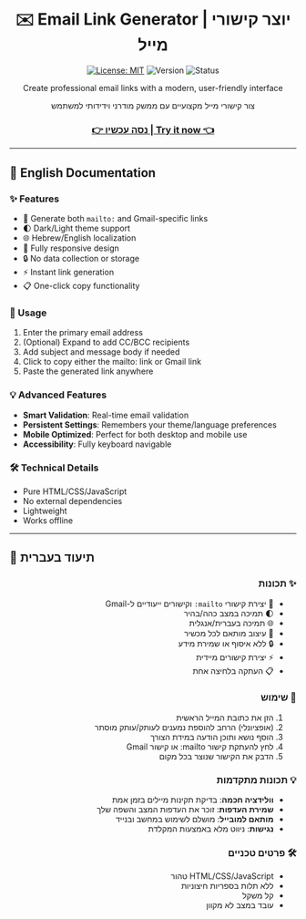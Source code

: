 <div align="center">

# ✉️ Email Link Generator | יוצר קישורי מייל

[![License: MIT](https://img.shields.io/badge/License-MIT-yellow.svg)](https://opensource.org/licenses/MIT) ![Version](https://img.shields.io/badge/version-1.0.0-blue) ![Status](https://img.shields.io/badge/status-active-success)

<p>Create professional email links with a modern, user-friendly interface</p>
<p>צור קישורי מייל מקצועיים עם ממשק מודרני וידידותי למשתמש</p>

<h3><a href="https://1121.github.io/mailtolink/">👉 נסה עכשיו | Try it now 👈</a></h3>

</div>

---

## 📖 English Documentation

### ✨ Features

- 📧 Generate both `mailto:` and Gmail-specific links
- 🌓 Dark/Light theme support
- 🌐 Hebrew/English localization
- 📱 Fully responsive design
- 🔒 No data collection or storage
- ⚡ Instant link generation
- 📋 One-click copy functionality

### 🚀 Usage

1. Enter the primary email address
2. (Optional) Expand to add CC/BCC recipients
3. Add subject and message body if needed
4. Click to copy either the mailto: link or Gmail link
5. Paste the generated link anywhere

### 💡 Advanced Features

- **Smart Validation**: Real-time email validation
- **Persistent Settings**: Remembers your theme/language preferences
- **Mobile Optimized**: Perfect for both desktop and mobile use
- **Accessibility**: Fully keyboard navigable

### 🛠️ Technical Details

- Pure HTML/CSS/JavaScript
- No external dependencies
- Lightweight
- Works offline

---

## 📖 תיעוד בעברית

<div dir="rtl">

### ✨ תכונות

- 📧 יצירת קישורי `mailto:` וקישורים ייעודיים ל-Gmail
- 🌓 תמיכה במצב כהה/בהיר
- 🌐 תמיכה בעברית/אנגלית
- 📱 עיצוב מותאם לכל מכשיר
- 🔒 ללא איסוף או שמירת מידע
- ⚡ יצירת קישורים מיידית
- 📋 העתקה בלחיצה אחת

### 🚀 שימוש

1. הזן את כתובת המייל הראשית
2. (אופציונלי) הרחב להוספת נמענים לעותק/עותק מוסתר
3. הוסף נושא ותוכן הודעה במידת הצורך
4. לחץ להעתקת קישור mailto: או קישור Gmail
5. הדבק את הקישור שנוצר בכל מקום

### 💡 תכונות מתקדמות

- **וולידציה חכמה**: בדיקת תקינות מיילים בזמן אמת
- **שמירת העדפות**: זוכר את העדפות המצב והשפה שלך
- **מותאם למובייל**: מושלם לשימוש במחשב ובנייד
- **נגישות**: ניווט מלא באמצעות המקלדת

### 🛠️ פרטים טכניים

- HTML/CSS/JavaScript טהור
- ללא תלות בספריות חיצוניות
- קל משקל
- עובד במצב לא מקוון
